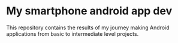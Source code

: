 # My smartphone android app dev
This repository contains the results of my journey making Android applications from basic to intermediate level projects.
